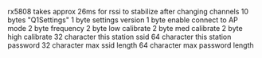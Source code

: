 rx5808 takes approx 26ms for rssi to stabilize after changing channels
10 bytes "Q1Settings"
1 byte settings version
1 byte enable connect to AP mode
2 byte frequency
2 byte low calibrate
2 byte med calibrate
2 byte high calibrate
32 character this station ssid
64 character this station password
32 character max ssid length
64 character max password length
